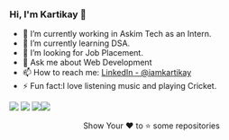 ### Hi, I'm Kartikay 👋

- 🔭 I’m currently working in Askim Tech as an Intern.
- 🌱 I’m currently learning DSA.
- 👯 I’m looking for Job Placement.
- 💬 Ask me about Web Development
- 📫 How to reach me: [LinkedIn - @iamkartikay](https://www.linkedin.com/in/iamkartikay/) 
- ⚡ Fun fact:I love listening music and playing Cricket. 


<img src="https://github-readme-stats.vercel.app/api?username=KARTIKAY-SARSWAT&&show_icons=true&theme=tokyonight"> <img src="https://github-readme-stats.vercel.app/api/top-langs/?username=KARTIKAY-SARSWAT&&show_icons=true&theme=tokyonight">
<img src="https://github-readme-stats.vercel.app/api/pin/?username=KARTIKAY-SARSWAT&repo=Amazon-clone&&show_icons=true&theme=tokyonight"><img src="https://github-readme-stats.vercel.app/api/pin/?username=KARTIKAY-SARSWAT&repo=notes&&show_icons=true&theme=tokyonight">
<div align="center">
<p>Show Your ❤ to ⭐ some repositories</p>
</div>
